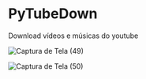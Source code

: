 # PyTubeDown
 Download vídeos e músicas do youtube

![Captura de Tela (49)](https://user-images.githubusercontent.com/93879420/189503502-ce14afb9-5f3e-4c7a-b32b-02910ba670aa.png)

![Captura de Tela (50)](https://user-images.githubusercontent.com/93879420/189503509-468a3f5a-0983-4b20-a0cf-bd3a13e5a6b8.png)

